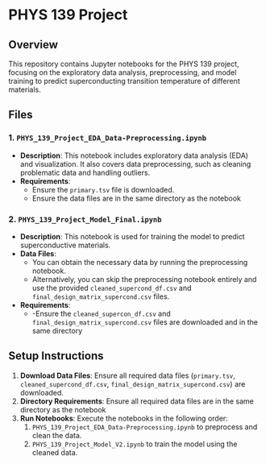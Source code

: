 # **PHYS 139 Project**

## **Overview**

This repository contains Jupyter notebooks for the PHYS 139 project, focusing on the exploratory data analysis, preprocessing, and model training to predict superconducting transition temperature of different materials.

## **Files**

### **1. `PHYS_139_Project_EDA_Data-Preprocessing.ipynb`**

- **Description**: This notebook includes exploratory data analysis (EDA) and visualization. It also covers data preprocessing, such as cleaning problematic data and handling outliers.
- **Requirements**: 
  - Ensure the `primary.tsv` file is downloaded.
  - Ensure the data files are in the same directory as the notebook

### **2. `PHYS_139_Project_Model_Final.ipynb`**

- **Description**: This notebook is used for training the model to predict superconductive materials.
- **Data Files**:
  - You can obtain the necessary data by running the preprocessing notebook.
  - Alternatively, you can skip the preprocessing notebook entirely and use the provided `cleaned_supercond_df.csv` and `final_design_matrix_supercond.csv` files.
- **Requirements**:
  - -Ensure the `cleaned_supercon_df.csv` and `final_design_matrix_supercond.csv` files are downloaded and in the same directory

## **Setup Instructions**

1. **Download Data Files**: Ensure all required data files (`primary.tsv`, `cleaned_supercond_df.csv`, `final_design_matrix_supercond.csv`) are downloaded.
2. **Directory Requirements**: Ensure all required data files are in the same directory as the notebook
3. **Run Notebooks**: Execute the notebooks in the following order:
   1. `PHYS_139_Project_EDA_Data-Preprocessing.ipynb` to preprocess and clean the data.
   2. `PHYS_139_Project_Model_V2.ipynb` to train the model using the cleaned data.
